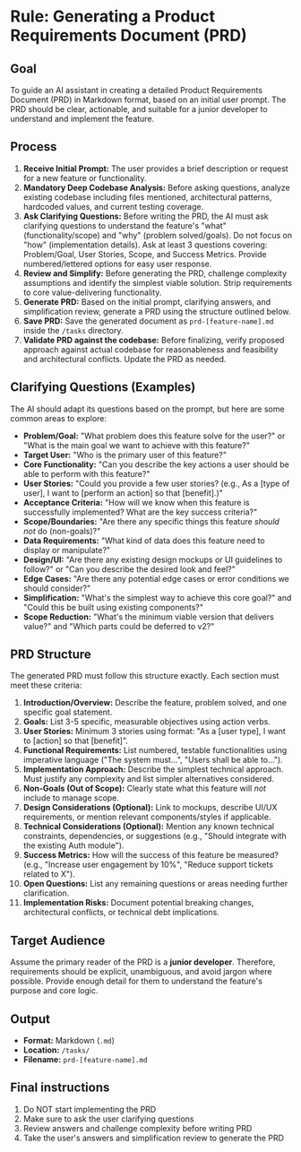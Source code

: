 # Rule: Generating a Product Requirements Document (PRD)

## Goal

To guide an AI assistant in creating a detailed Product Requirements Document (PRD) in Markdown format, based on an initial user prompt. The PRD should be clear, actionable, and suitable for a junior developer to understand and implement the feature.

## Process

1. **Receive Initial Prompt:** The user provides a brief description or request for a new feature or functionality.
2. **Mandatory Deep Codebase Analysis:** Before asking questions, analyze existing codebase including files mentioned, architectural patterns, hardcoded values, and current testing coverage.
3. **Ask Clarifying Questions:** Before writing the PRD, the AI must ask clarifying questions to understand the feature's "what" (functionality/scope) and "why" (problem solved/goals). Do not focus on "how" (implementation details). Ask at least 3 questions covering: Problem/Goal, User Stories, Scope, and Success Metrics. Provide numbered/lettered options for easy user response.
4. **Review and Simplify:** Before generating the PRD, challenge complexity assumptions and identify the simplest viable solution. Strip requirements to core value-delivering functionality.
5. **Generate PRD:** Based on the initial prompt, clarifying answers, and simplification review, generate a PRD using the structure outlined below.
6. **Save PRD:** Save the generated document as `prd-[feature-name].md` inside the `/tasks` directory.
7. **Validate PRD against the codebase:** Before finalizing, verify proposed approach against actual codebase for reasonableness and feasibility and architectural conflicts. Update the PRD as needed.

## Clarifying Questions (Examples)

The AI should adapt its questions based on the prompt, but here are some common areas to explore:

*   **Problem/Goal:** "What problem does this feature solve for the user?" or "What is the main goal we want to achieve with this feature?"
*   **Target User:** "Who is the primary user of this feature?"
*   **Core Functionality:** "Can you describe the key actions a user should be able to perform with this feature?"
*   **User Stories:** "Could you provide a few user stories? (e.g., As a [type of user], I want to [perform an action] so that [benefit].)"
*   **Acceptance Criteria:** "How will we know when this feature is successfully implemented? What are the key success criteria?"
*   **Scope/Boundaries:** "Are there any specific things this feature *should not* do (non-goals)?"
*   **Data Requirements:** "What kind of data does this feature need to display or manipulate?"
*   **Design/UI:** "Are there any existing design mockups or UI guidelines to follow?" or "Can you describe the desired look and feel?"
*   **Edge Cases:** "Are there any potential edge cases or error conditions we should consider?"
*   **Simplification:** "What's the simplest way to achieve this core goal?" and "Could this be built using existing components?"
*   **Scope Reduction:** "What's the minimum viable version that delivers value?" and "Which parts could be deferred to v2?"

## PRD Structure

The generated PRD must follow this structure exactly. Each section must meet these criteria:

1. **Introduction/Overview:** Describe the feature, problem solved, and one specific goal statement.
2. **Goals:** List 3-5 specific, measurable objectives using action verbs.
3. **User Stories:** Minimum 3 stories using format: "As a [user type], I want to [action] so that [benefit]".
4. **Functional Requirements:** List numbered, testable functionalities using imperative language ("The system must...", "Users shall be able to...").
5. **Implementation Approach:** Describe the simplest technical approach. Must justify any complexity and list simpler alternatives considered.
6. **Non-Goals (Out of Scope):** Clearly state what this feature will *not* include to manage scope.
7. **Design Considerations (Optional):** Link to mockups, describe UI/UX requirements, or mention relevant components/styles if applicable.
8. **Technical Considerations (Optional):** Mention any known technical constraints, dependencies, or suggestions (e.g., "Should integrate with the existing Auth module").
9. **Success Metrics:** How will the success of this feature be measured? (e.g., "Increase user engagement by 10%", "Reduce support tickets related to X").
10. **Open Questions:** List any remaining questions or areas needing further clarification.
11. **Implementation Risks:** Document potential breaking changes, architectural conflicts, or technical debt implications.

## Target Audience

Assume the primary reader of the PRD is a **junior developer**. Therefore, requirements should be explicit, unambiguous, and avoid jargon where possible. Provide enough detail for them to understand the feature's purpose and core logic.

## Output

*   **Format:** Markdown (`.md`)
*   **Location:** `/tasks/`
*   **Filename:** `prd-[feature-name].md`

## Final instructions

1. Do NOT start implementing the PRD
2. Make sure to ask the user clarifying questions
3. Review answers and challenge complexity before writing PRD
4. Take the user's answers and simplification review to generate the PRD